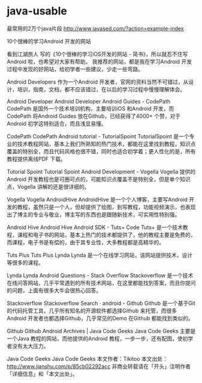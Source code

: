 # java-usable
最常用的2万个java片段
http://www.javased.com/?action=example-index


10个很棒的学习Android 开发的网站


看到江湖旅人 写的《10个很棒的学习iOS开发的网站 - 简书》，所以就忍不住写Android 啦，也希望对大家有帮助。
我推荐的网站，都是我在学习Android 开发过程中发现的好网站，给初学者一些建议，少走一些弯路。

Android Developers
作为一个Android 开发者，官网的资料当然不可错过，从设计，培训，指南，文档，都不应该错过，在以后的学习过程中慢慢理解体会。

Android Developer
Android Developer
Android Guides - CodePath
CodePath 是国外一个技术培训机构，主要培训iOS 和Android 开发，而CodePath 将Android Guides 放在Github，已经获得了4000+ 个赞，对于Android 初学这特别适合，而且浅显易懂。

CodePath
CodePath
Android tutorial - TutorialSpoint
TutorialSpoint 是一个专业的技术教程网站，基本上我们所熟知的热门技术，都能在这里找到教程，知识点覆盖的特别全，而且代码风格也很不错，同时也适合初学着；更人性化的是，所有教程提供离线PDF 下载。

Tutorial Spoint
Tutorial Spoint
Android Development - Vogella
Vogella 提供的Android 开发教程也是可圈可点的，可能知识点覆盖不是特别全，但是单个知识点，Vogella 讲解的还是很详细的。

Vogella
Vogella
AndroidHive
AndroidHive 是一个个人博客，主要写Android 开发的教程，虽然只是一个人，但却提供了绘图，到写教程，功能视频演示，也表现出了博主的专业与敬业，博主写的东西也是跟随新技术，可实用性特别强。

Android Hive
Android Hive
Android SDK - Tuts+ Code
Tuts+ 是一个技术教程，课程和电子书的网站，基本上热门的技术都提供了，他的教程主要是免费的，而课程，电子书是有偿的，由于其专业性，大多教程都是高精华的。

Tuts Plus
Tuts Plus
Lynda
Lynda 是一个在线学习网站，该网站提供技术，设计等很多的课程。

Lynda
Lynda
Android Questions - Stack Overflow
Stackoverflow 是一个技术在线问答网站，几乎平常遇到的所有技术网站，在这里都能找到答案，而且你提问的问题，上面有很多大牛会很热心回答。

Stackoverflow
Stackoverflow
Search · android - Github
Github 是一个基于Git 的代码托管工具，几乎所有知名的开源软件都选择Github 来托管，而很多Android 开发者也都选择Github，几乎常见的Demo 在Github 都能找到类似的。

Github
Github
Android Archives | Java Code Geeks
Java Code Geeks 主要是一个Java 教程的网站，而他提供的Android 教程，一步一步，还有配图，使初学者没有太大压力。

Java Code Geeks
Java Code Geeks
本文作者：Tikitoo
本文出处：http://www.jianshu.com/p/85cb02292acc
非商业转载请在「开头」注明作者「详细信息」和「本文出处」。

